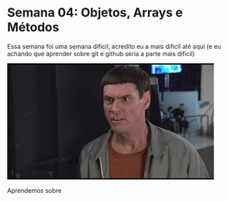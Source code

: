 # Semana 04: Objetos, Arrays e Métodos

Essa semana foi uma semana dificil, acredito eu a mais dificil até aqui (e eu achando que aprender sobre git e github seria a parte mais dificil)

![gif "that is insane"](img/giphy.gif)

Aprendemos sobre